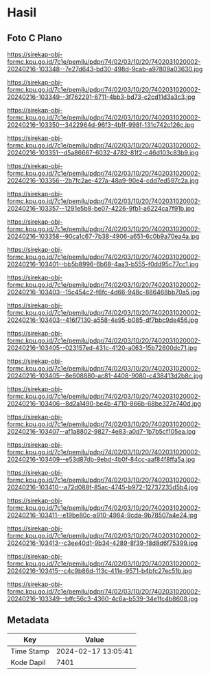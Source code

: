 # Hasil

## Foto C Plano

https://sirekap-obj-formc.kpu.go.id/7c1e/pemilu/pdpr/74/02/03/10/20/7402031020002-20240216-103348--7e27d643-bd30-498d-9cab-a97809a03630.jpg

https://sirekap-obj-formc.kpu.go.id/7c1e/pemilu/pdpr/74/02/03/10/20/7402031020002-20240216-103349--3f762291-6711-4bb3-bd73-c2cd11d3a3c3.jpg

https://sirekap-obj-formc.kpu.go.id/7c1e/pemilu/pdpr/74/02/03/10/20/7402031020002-20240216-103350--3422964d-96f3-4b1f-998f-131c742c126c.jpg

https://sirekap-obj-formc.kpu.go.id/7c1e/pemilu/pdpr/74/02/03/10/20/7402031020002-20240216-103351--d5a86667-6032-4782-81f2-c46d103c83b9.jpg

https://sirekap-obj-formc.kpu.go.id/7c1e/pemilu/pdpr/74/02/03/10/20/7402031020002-20240216-103356--2b7fc2ae-427a-48a9-90e4-cdd7ed597c2a.jpg

https://sirekap-obj-formc.kpu.go.id/7c1e/pemilu/pdpr/74/02/03/10/20/7402031020002-20240216-103357--1291e5b8-be07-4226-9fb1-a6224ca7f91b.jpg

https://sirekap-obj-formc.kpu.go.id/7c1e/pemilu/pdpr/74/02/03/10/20/7402031020002-20240216-103358--90ca1c67-7b38-4906-a651-6c0b9a70ea4a.jpg

https://sirekap-obj-formc.kpu.go.id/7c1e/pemilu/pdpr/74/02/03/10/20/7402031020002-20240216-103401--bb5b8996-6b68-4aa3-b555-f0dd95c77cc1.jpg

https://sirekap-obj-formc.kpu.go.id/7c1e/pemilu/pdpr/74/02/03/10/20/7402031020002-20240216-103403--15c454c2-f6fc-4d66-948c-886468bb70a5.jpg

https://sirekap-obj-formc.kpu.go.id/7c1e/pemilu/pdpr/74/02/03/10/20/7402031020002-20240216-103403--416f7130-a558-4e95-b085-df7bbc9de456.jpg

https://sirekap-obj-formc.kpu.go.id/7c1e/pemilu/pdpr/74/02/03/10/20/7402031020002-20240216-103405--023157ed-431c-4120-a063-15b72600dc71.jpg

https://sirekap-obj-formc.kpu.go.id/7c1e/pemilu/pdpr/74/02/03/10/20/7402031020002-20240216-103405--8e608880-ac81-4408-9080-c438413d2b8c.jpg

https://sirekap-obj-formc.kpu.go.id/7c1e/pemilu/pdpr/74/02/03/10/20/7402031020002-20240216-103406--8d2a1490-be4b-4710-866b-68be327e740d.jpg

https://sirekap-obj-formc.kpu.go.id/7c1e/pemilu/pdpr/74/02/03/10/20/7402031020002-20240216-103407--af1a8802-9827-4e83-a0d7-1b7b5cf105ea.jpg

https://sirekap-obj-formc.kpu.go.id/7c1e/pemilu/pdpr/74/02/03/10/20/7402031020002-20240216-103409--e53d87db-9ebd-4b0f-84cc-aaf84f8ffa5a.jpg

https://sirekap-obj-formc.kpu.go.id/7c1e/pemilu/pdpr/74/02/03/10/20/7402031020002-20240216-103410--a72d088f-85ac-4745-b972-12737235d5b4.jpg

https://sirekap-obj-formc.kpu.go.id/7c1e/pemilu/pdpr/74/02/03/10/20/7402031020002-20240216-103411--e19be80c-a910-4984-9cda-9b78507a4e24.jpg

https://sirekap-obj-formc.kpu.go.id/7c1e/pemilu/pdpr/74/02/03/10/20/7402031020002-20240216-103413--c3ee40d1-9b34-4289-8f39-f8d8d6f75399.jpg

https://sirekap-obj-formc.kpu.go.id/7c1e/pemilu/pdpr/74/02/03/10/20/7402031020002-20240216-103415--c4c9b86d-113c-411e-9571-b4bfc27ec51b.jpg

https://sirekap-obj-formc.kpu.go.id/7c1e/pemilu/pdpr/74/02/03/10/20/7402031020002-20240216-103349--bffc56c3-4360-4c6a-b539-34e1fc4b8608.jpg


## Metadata

| Key        | Value               |
| ---------- | ------------------- |
| Time Stamp | 2024-02-17 13:05:41 |
| Kode Dapil | 7401                |



